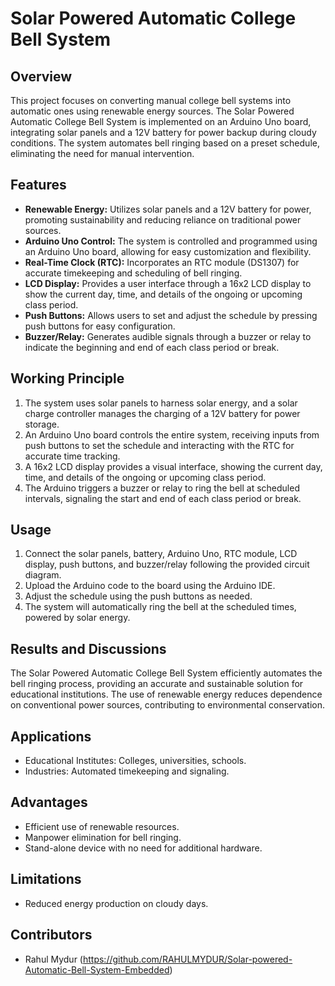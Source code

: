 # Solar Powered Automatic College Bell System

## Overview

This project focuses on converting manual college bell systems into automatic ones using renewable energy sources. The Solar Powered Automatic College Bell System is implemented on an Arduino Uno board, integrating solar panels and a 12V battery for power backup during cloudy conditions. The system automates bell ringing based on a preset schedule, eliminating the need for manual intervention.

## Features

- **Renewable Energy:** Utilizes solar panels and a 12V battery for power, promoting sustainability and reducing reliance on traditional power sources.
- **Arduino Uno Control:** The system is controlled and programmed using an Arduino Uno board, allowing for easy customization and flexibility.
- **Real-Time Clock (RTC):** Incorporates an RTC module (DS1307) for accurate timekeeping and scheduling of bell ringing.
- **LCD Display:** Provides a user interface through a 16x2 LCD display to show the current day, time, and details of the ongoing or upcoming class period.
- **Push Buttons:** Allows users to set and adjust the schedule by pressing push buttons for easy configuration.
- **Buzzer/Relay:** Generates audible signals through a buzzer or relay to indicate the beginning and end of each class period or break.

## Working Principle

1. The system uses solar panels to harness solar energy, and a solar charge controller manages the charging of a 12V battery for power storage.
2. An Arduino Uno board controls the entire system, receiving inputs from push buttons to set the schedule and interacting with the RTC for accurate time tracking.
3. A 16x2 LCD display provides a visual interface, showing the current day, time, and details of the ongoing or upcoming class period.
4. The Arduino triggers a buzzer or relay to ring the bell at scheduled intervals, signaling the start and end of each class period or break.

## Usage

1. Connect the solar panels, battery, Arduino Uno, RTC module, LCD display, push buttons, and buzzer/relay following the provided circuit diagram.
2. Upload the Arduino code to the board using the Arduino IDE.
3. Adjust the schedule using the push buttons as needed.
4. The system will automatically ring the bell at the scheduled times, powered by solar energy.

## Results and Discussions

The Solar Powered Automatic College Bell System efficiently automates the bell ringing process, providing an accurate and sustainable solution for educational institutions. The use of renewable energy reduces dependence on conventional power sources, contributing to environmental conservation.

## Applications

- Educational Institutes: Colleges, universities, schools.
- Industries: Automated timekeeping and signaling.

## Advantages

- Efficient use of renewable resources.
- Manpower elimination for bell ringing.
- Stand-alone device with no need for additional hardware.

## Limitations

- Reduced energy production on cloudy days.

## Contributors

- Rahul Mydur (https://github.com/RAHULMYDUR/Solar-powered-Automatic-Bell-System-Embedded)
